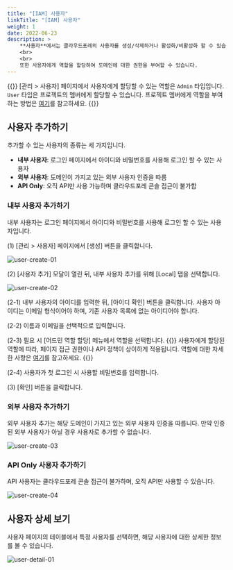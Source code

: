 ```yaml
---
title: "[IAM] 사용자"
linkTitle: "[IAM] 사용자"
weight: 1
date: 2022-06-23
description: >
    **사용자**에서는 클라우드포레의 사용자를 생성/삭제하거나 활성화/비활성화 할 수 있습니다.
    <br>
    <br>
    또한 사용자에게 역할을 할당하여 도메인에 대한 권한을 부여할 수 있습니다.
---
```


{{<alert>}}
[관리 > 사용자] 페이지에서 사용자에게 할당할 수 있는 역할은 `Admin` 타입입니다. `User` 타입은 프로젝트의 멤버에게 할당할 수 있습니다.
프로젝트 멤버에게 역할을 부여하는 방법은 [여기](/ko/docs/guides/project/project-group/#프로젝트-그룹-멤버-초대하기)를 참고하세요.
{{</alert>}}

## 사용자 추가하기
추가할 수 있는 사용자의 종류는 세 가지입니다.
- **내부 사용자**: 로그인 페이지에서 아이디와 비밀번호를 사용해 로그인 할 수 있는 사용자
- **외부 사용자**: 도메인이 가지고 있는 외부 사용자 인증을 따름
- **API Only**: 오직 API만 사용 가능하며 클라우드포레 콘솔 접근이 불가함

### 내부 사용자 추가하기
내부 사용자는 로그인 페이지에서 아이디와 비밀번호를 사용해 로그인 할 수 있는 사용자입니다.

(1) [관리 > 사용자] 페이지에서 [생성] 버튼을 클릭합니다.

![user-create-01](/ko/docs/guides/administration/iam-user-img/user-create-01.png)

(2) [사용자 추가] 모달이 열린 뒤, 내부 사용자 추가를 위해 [Local] 탭을 선택합니다.

![user-create-02](/ko/docs/guides/administration/iam-user-img/user-create-02.png)

(2-1) 내부 사용자의 아이디를 입력한 뒤, [아이디 확인] 버튼을 클릭합니다. 사용자 아이디는 이메일 형식이어야 하며, 기존 사용자 목록에 없는 아이디어야 합니다.

(2-2) 이름과 이메일을 선택적으로 입력합니다.

(2-3) 필요 시 [어드민 역할 할당] 메뉴에서 역할을 선택합니다.
{{<alert>}}
사용자에게 할당된 역할에 따라, 페이지 접근 권한이나 API 정책이 상이하게 적용됩니다. 역할에 대한 자세한 사항은 [여기](/ko/docs/guides/administration/iam-role)를 참고하세요.
{{</alert>}}

(2-4) 사용자가 첫 로그인 시 사용할 비밀번호를 입력합니다.

(3) [확인] 버튼을 클릭합니다.


### 외부 사용자 추가하기
외부 사용자 추가는 해당 도메인이 가지고 있는 외부 사용자 인증을 따릅니다. 만약 인증된 외부 사용자가 아닐 경우 사용자로 추가할 수 없습니다.

![user-create-03](/ko/docs/guides/administration/iam-user-img/user-create-03.png)


### API Only 사용자 추가하기
API 사용자는 클라우드포레 콘솔 접근이 불가하며, 오직 API만 사용할 수 있습니다.

![user-create-04](/ko/docs/guides/administration/iam-user-img/user-create-04.png)


## 사용자 상세 보기
사용자 페이지의 테이블에서 특정 사용자를 선택하면, 해당 사용자에 대한 상세한 정보를 볼 수 있습니다.

![user-detail-01](/ko/docs/guides/administration/iam-user-img/user-detail-01.png)
